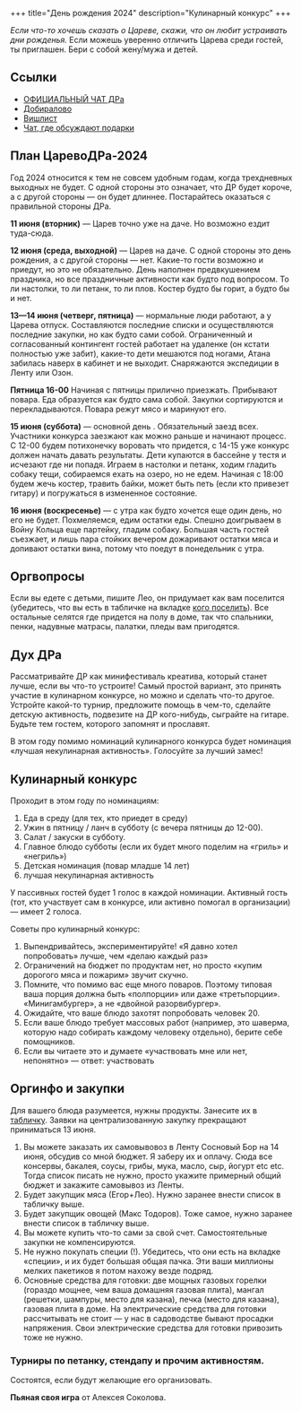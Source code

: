 +++
title="День рождения 2024"
description="Кулинарный конкурс"
+++

_Если что-то хочешь сказать о Цареве, скажи, что он любит устраивать дни рожденья._ Если можешь уверенно отличить Царева среди гостей, ты приглашен. Бери с собой жену/мужа и детей.

Ссылки
---

- [ОФИЦИАЛЬНЫЙ ЧАТ ДРа](https://t.me/+1Jqy6DY1bzA5ZDhi)
- [Добиралово](https://leotsarev.ru/personal/korvet/)
- [Вишлист](https://leotsarev.ru/personal/wishlist/leo/)
- [Чат, где обсуждают подарки](https://t.me/+ZfMzbkxf5tljMTUy)

План ЦаревоДРа-2024
---

Год 2024 относится к тем не совсем удобным годам, когда трехдневных выходных не будет. С одной стороны это означает, что ДР будет короче, а с другой стороны — он будет длиннее. Постарайтесь оказаться с правильной стороны ДРа. 

**11 июня (вторник)** — Царев точно уже на даче. Но возможно ездит туда-сюда.

**12 июня (среда, выходной)** — Царев на даче. С одной стороны это день рождения, а с другой стороны — нет. Какие-то гости возможно и приедут, но это не обязательно. День наполнен предвкушением праздника, но все праздничные активности как будто под вопросом. То ли настолки, то ли петанк, то ли плов. Костер будто бы горит, а будто бы и нет. 

**13—14 июня (четверг, пятница)** — нормальные люди работают, а у Царева отпуск. Составляются последние списки и осуществляются последние закупки, но как будто сами собой. Ограниченный и согласованный контингент гостей работает на удаленке (он кстати полностью уже забит), какие-то дети мешаются под ногами, Атана забилась наверх в кабинет и не выходит. Снаряжаются экспедиции в Ленту или Озон. 

**Пятница 16-00** Начиная с пятницы прилично приезжать.  Прибывают повара. Еда образуется как будто сама собой. Закупки сортируются и перекладываются. Повара режут мясо и маринуют его. 

**15 июня (суббота)** — основной день . Обязательный заезд всех. Участники конкурса заезжают как можно раньше и начинают процесс. С 12-00 будем потихонечку воровать что придется, с 14-15 уже конкурс должен начать давать результаты. Дети купаются в бассейне у тестя и исчезают где ни попадя. Играем в настолки и петанк, ходим гладить собаку тещи, собираемся ехать на озеро, но не едем. Начиная с 18:00 будем жечь костер, травить байки, может быть петь (если кто привезет гитару) и погружаться в измененное состояние.

**16 июня (воскресенье)** — с утра как будто хочется еще один день, но его не будет. Похмеляемся, едим остатки еды. Спешно доигрываем в Войну Кольца еще партейку, гладим собаку. Большая часть гостей съезжает, и лишь пара стойких вечером дожаривают остатки мяса и допивают остатки вина, потому что поедут в понедельник с утра.

Оргвопросы
---
Если вы едете с детьми, пишите Лео, он придумает как вам поселится (убедитесь, что вы есть в табличке на вкладке [кого поселить](https://docs.google.com/spreadsheets/d/1W8XUeCVX-hqbenzo1-We2EnQ4dGvZGxdomtFdgUSQts/edit#gid=2085399414)). Все остальные селятся где придется на полу в доме, так что  спальники, пенки, надувные матрасы, палатки, пледы вам пригодятся. 


Дух ДРа
---

Рассматривайте ДР как минифестиваль креатива, который станет лучше, если вы что-то устроите! Самый простой вариант, это принять участие в кулинарном конкурсе, но можно и сделать что-то другое. Устройте какой-то турнир, предложите помощь в чем-то, сделайте детскую активность, подвезите на ДР кого-нибудь, сыграйте на гитаре. Будьте тем гостем, которого запомнят и прославят.

В этом году помимо номинаций кулинарного конкурса будет номинация «лучшая некулинарная активность». Голосуйте за лучший замес! 

Кулинарный конкурс
---

Проходит в этом году по номинациям:

1. Еда в среду (для тех, кто приедет в среду)
1. Ужин в пятницу / ланч в субботу (с вечера пятницы до 12-00). 
2. Салат / закуски в субботу.
3. Главное блюдо субботы (если их будет много поделим на «гриль» и «негриль»)
4. Детская номинация (повар младше 14 лет)
5. лучшая некулинарная активность

У пассивных гостей будет 1 голос в каждой номинации. Активный гость (тот, кто участвует сам в конкурсе, или активно помогал в организации) — имеет 2 голоса.

Советы про кулинарный конкурс:
1. Выпендривайтесь, экспериментируйте! «Я давно хотел попробовать» лучше, чем «делаю каждый раз»
2. Ограничений на бюджет по продуктам нет, но просто «купим дорогого мяса и пожарим» звучит скучно. 
3. Помните, что помимо вас еще много поваров. Поэтому типовая ваша порция должна быть «полпорции» или даже «третьпорции». «Минигамбургер», а не «двойной разорвибургер». 
4. Ожидайте, что ваше блюдо захотят попробовать человек 20.
5. Если ваше блюдо требует массовых работ (например, это шаверма, которую надо собирать каждому человеку отдельно), берите себе помощников.
6. Если вы читаете это и думаете «участвовать мне или нет, непонятно» — ответ: участвовать

Оргинфо и закупки
---

Для вашего блюда разумеется, нужны продукты. Занесите их в [табличку](https://docs.google.com/spreadsheets/d/1W8XUeCVX-hqbenzo1-We2EnQ4dGvZGxdomtFdgUSQts/edit#gid=2085399414). Заявки на централизованную закупку прекращают приниматься 13 июня.
1. Вы можете заказать их самовывовоз в Ленту Сосновый Бор на 14 июня, обсудив со мной бюджет. Я заберу их и оплачу. Сюда все консервы, бакалея, соусы, грибы, мука, масло, сыр, йогурт etc etc.  Тогда список писать не нужно, просто укажите примерный общий бюджет и закажите самовывоз из Ленты.
2. Будет закупщик мяса (Егор+Лео). Нужно заранее внести список в табличку выше.
3. Будет закупщик овощей (Макс Тодоров). Тоже самое, нужно заранее внести список в табличку выше.
4. Вы можете купить что-то сами за свой счет. Самостоятельные закупки не компенсируются.
5. Не нужно покупать специи (!). Убедитесь, что они есть на вкладке «специи», и их будет большая общая пачка. Эти ваши миллионы мелких пакетиков я потом нахожу везде подряд.
6. Основные средства для готовки: две мощных газовых горелки (гораздо мощнее, чем ваша домашняя газовая плита), мангал (решетки, шампуры, место для казана), печка (место для казана), газовая плита в доме. На электрические средства для готовки рассчитывать не стоит — у нас в садоводстве бывают просадки напряжения. Свои электрические средства для готовки привозить тоже не нужно.

### Турниры по петанку, стендапу и прочим активностям.

Состоятся, если будут желающие его организовать. 

**Пьяная своя игра** от Алексея Соколова.
